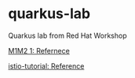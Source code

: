 # quarkus-lab
Quarkus lab from Red Hat Workshop

[M1M2 1: Refernece](https://github.com/RedHat-Middleware-Workshops/quarkus-workshop-m1m2-labs)

[istio-tutorial: Reference](https://github.com/RedHatTraining/DO378-apps/tree/master/istio-tutorial)
